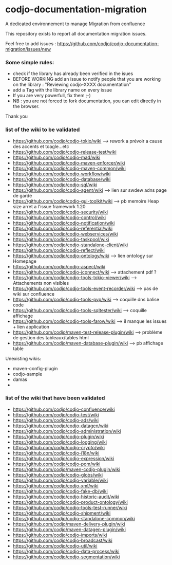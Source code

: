 codjo-documentation-migration
=============================

A dedicated environnement to manage Migration from confluence

This repository exists to report all documentation migration issues.

Feel free to add issues : https://github.com/codjo/codjo-documentation-migration/issues/new


### Some simple rules:
* check if the library has already been verified in the isues
* BEFORE WORKING add an issue to notify people that you are working on the library : "Reviewing codjo-XXXX documentation"
* add a Tag with the library name on every issue
* If you are very powerfull, fix them ;-)
* NB : you are not forced to fork documentation, you can edit directly in the browser.

Thank you


### list of the wiki to be validated
* https://github.com/codjo/codjo-tokio/wiki --> rework a prévoir a cause des accents et toagle...etc
* https://github.com/codjo/codjo-release-test/wiki
* https://github.com/codjo/codjo-mad/wiki
* https://github.com/codjo/codjo-maven-enforcer/wiki
* https://github.com/codjo/codjo-maven-common/wiki
* https://github.com/codjo/codjo-workflow/wiki
* https://github.com/codjo/codjo-database/wiki
* https://github.com/codjo/codjo-sql/wiki
* https://github.com/codjo/codjo-agent/wiki --> lien sur swdew adns page de garde
* https://github.com/codjo/codjo-gui-toolkit/wiki --> pb memoire Heap size arret a l'issue framework 1.20 
* https://github.com/codjo/codjo-security/wiki
* https://github.com/codjo/codjo-control/wiki
* https://github.com/codjo/codjo-notification/wiki
* https://github.com/codjo/codjo-referential/wiki
* https://github.com/codjo/codjo-webservices/wiki
* https://github.com/codjo/codjo-taskpool/wiki
* https://github.com/codjo/codjo-standalone-client/wiki
* https://github.com/codjo/codjo-reflect/wiki
* https://github.com/codjo/codjo-ontology/wiki	--> lien ontology sur Homepage
* https://github.com/codjo/codjo-aspect/wiki
* https://github.com/codjo/codjo-jconnect/wiki	 --> attachement pdf ?
* https://github.com/codjo/codjo-tools-tokio-viewer/wiki --> Attachements non visibles
* https://github.com/codjo/codjo-tools-event-recorder/wiki --> pas de wiki sur confluence   
* https://github.com/codjo/codjo-tools-pyp/wiki --> coquille dns balise code
* https://github.com/codjo/codjo-tools-sqltester/wiki --> coquille affichage   
* https://github.com/codjo/codjo-tools-farow/wiki --> il manque les issues + lien application
* https://github.com/codjo/maven-test-release-plugin/wiki --> problème de gestion des tableaux/tables html
* https://github.com/codjo/maven-database-plugin/wiki --> pb affichage table

Unexisting wikis:	
* maven-config-plugin
* codjo-sample	
* damas
*


### list of the wiki that have been validated
* https://github.com/codjo/codjo-confluence/wiki
* https://github.com/codjo/codjo-test/wiki
* https://github.com/codjo/codjo-ads/wiki
* https://github.com/codjo/codjo-datagen/wiki
* https://github.com/codjo/codjo-administration/wiki
* https://github.com/codjo/codjo-plugin/wiki
* https://github.com/codjo/codjo-logging/wiki
* https://github.com/codjo/codjo-crypto/wiki
* https://github.com/codjo/codjo-i18n/wiki
* https://github.com/codjo/codjo-expression/wiki
* https://github.com/codjo/codjo-pom/wiki
* https://github.com/codjo/maven-codjo-plugin/wiki
* https://github.com/codjo/codjo-globs/wiki
* https://github.com/codjo/codjo-variable/wiki
* https://github.com/codjo/codjo-xml/wiki
* https://github.com/codjo/codjo-fake-db/wiki
* https://github.com/codjo/codjo-historic-audit/wiki
* https://github.com/codjo/codjo-product-ontology/wiki
* https://github.com/codjo/codjo-tools-test-runner/wiki
* https://github.com/codjo/codjo-shipment/wiki
* https://github.com/codjo/codjo-standalone-common/wiki
* https://github.com/codjo/maven-delivery-plugin/wiki
* https://github.com/codjo/maven-datagen-plugin/wiki
* https://github.com/codjo/codjo-imports/wiki
* https://github.com/codjo/codjo-broadcast/wiki
* https://github.com/codjo/codjo-util/wiki
* https://github.com/codjo/codjo-data-process/wiki
* https://github.com/codjo/codjo-segmentation/wiki
